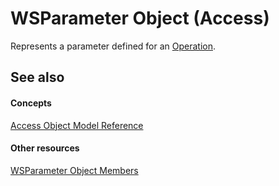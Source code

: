 
# WSParameter Object (Access)

Represents a parameter defined for an [Operation](77ca8bb2-b70b-6b4e-7f2a-195759d3668b.md).


## See also


#### Concepts


[Access Object Model Reference](2de134a4-6c5c-d2a3-8377-f4dd973ba650.md)
#### Other resources


[WSParameter Object Members](8e191abe-029f-b8f3-b9a9-f4609da64c93.md)
